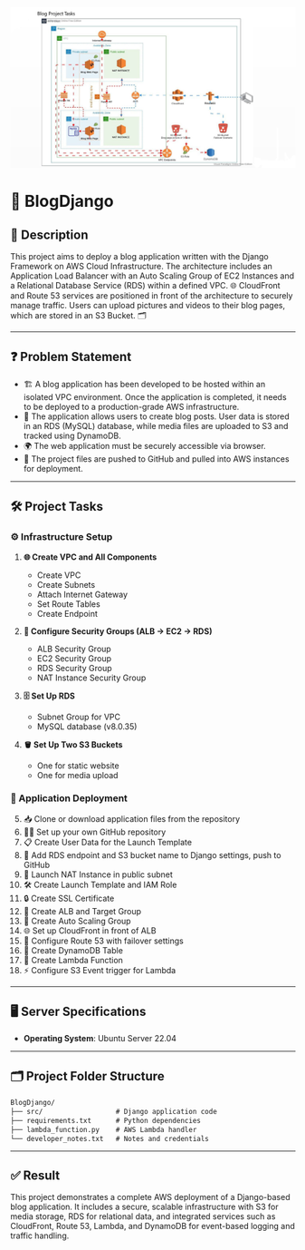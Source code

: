
![AWS Project Architecture](AWS-thema-Project.png)

# 🚀 BlogDjango

## 📘 Description

This project aims to deploy a blog application written with the Django Framework on AWS Cloud Infrastructure. The architecture includes an Application Load Balancer with an Auto Scaling Group of EC2 Instances and a Relational Database Service (RDS) within a defined VPC. 🌐 CloudFront and Route 53 services are positioned in front of the architecture to securely manage traffic. Users can upload pictures and videos to their blog pages, which are stored in an S3 Bucket. 🗂️

---

## ❓ Problem Statement

- 🏗️ A blog application has been developed to be hosted within an isolated VPC environment. Once the application is completed, it needs to be deployed to a production-grade AWS infrastructure.
- 📂 The application allows users to create blog posts. User data is stored in an RDS (MySQL) database, while media files are uploaded to S3 and tracked using DynamoDB.
- 🌍 The web application must be securely accessible via browser.
- 🔁 The project files are pushed to GitHub and pulled into AWS instances for deployment.

---

## 🛠️ Project Tasks

### ⚙️ Infrastructure Setup

1. **🌐 Create VPC and All Components**
   - Create VPC
   - Create Subnets
   - Attach Internet Gateway
   - Set Route Tables
   - Create Endpoint

2. **🔐 Configure Security Groups (ALB → EC2 → RDS)**
   - ALB Security Group
   - EC2 Security Group
   - RDS Security Group
   - NAT Instance Security Group

3. **🗄️ Set Up RDS**
   - Subnet Group for VPC
   - MySQL database (v8.0.35)

4. **🪣 Set Up Two S3 Buckets**
   - One for static website
   - One for media upload

### 🚀 Application Deployment

5. 📥 Clone or download application files from the repository  
6. 🧑‍💻 Set up your own GitHub repository  
7. 📋 Create User Data for the Launch Template  
8. 🔗 Add RDS endpoint and S3 bucket name to Django settings, push to GitHub  
9. 🚪 Launch NAT Instance in public subnet  
10. 🛠️ Create Launch Template and IAM Role  
11. 🔒 Create SSL Certificate  
12. 🎯 Create ALB and Target Group  
13. 🔄 Create Auto Scaling Group  
14. 🌐 Set up CloudFront in front of ALB  
15. 🧭 Configure Route 53 with failover settings  
16. 🧾 Create DynamoDB Table  
17. 🧠 Create Lambda Function  
18. ⚡ Configure S3 Event trigger for Lambda  

---

## 🖥️ Server Specifications

- **Operating System**: Ubuntu Server 22.04

---

## 🗂️ Project Folder Structure

```text
BlogDjango/
├── src/                  # Django application code
├── requirements.txt      # Python dependencies
├── lambda_function.py    # AWS Lambda handler
└── developer_notes.txt   # Notes and credentials
```

---

## ✅ Result

This project demonstrates a complete AWS deployment of a Django-based blog application. It includes a secure, scalable infrastructure with S3 for media storage, RDS for relational data, and integrated services such as CloudFront, Route 53, Lambda, and DynamoDB for event-based logging and traffic handling.

